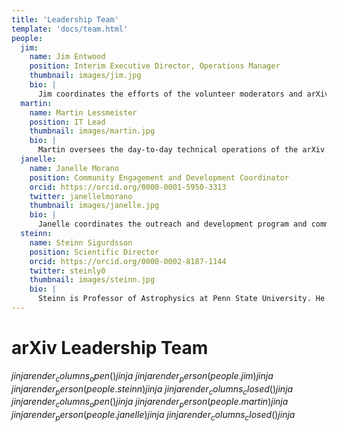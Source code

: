```yaml
---
title: 'Leadership Team'
template: 'docs/team.html'
people:
  jim:
    name: Jim Entwood
    position: Interim Executive Director, Operations Manager
    thumbnail: images/jim.jpg
    bio: |
      Jim coordinates the efforts of the volunteer moderators and arXiv administrators on the daily flow of papers and user support and works with the Scientific Director to develop and improve arXiv's operations policies. His background is in volunteer management and website development for research groups, and he holds a master's in Leadership Studies.
  martin:
    name: Martin Lessmeister
    position: IT Lead
    thumbnail: images/martin.jpg
    bio: |
      Martin oversees the day-to-day technical operations of the arXiv services and supervises the development team. He works closely with our Lead Software Architect in planning and executing the migration of arXiv’s legacy software system to the next generation (arXiv-NG) architecture. His background is in web development with a focus on distributed systems, with an M.Eng. in Computer Science from Cornell University.
  janelle:
    name: Janelle Morano
    position: Community Engagement and Development Coordinator
    orcid: https://orcid.org/0000-0001-5950-3313
    twitter: janellelmorano
    thumbnail: images/janelle.jpg
    bio: |
      Janelle coordinates the outreach and development program and communication strategies. She engages educational institutions in arXiv’s membership program and implements fundraising strategies, including grant writing and giving campaigns. Her background is in animal communication and ecology, with an M.S. in biology.
  steinn:
    name: Steinn Sigurdsson
    position: Scientific Director
    orcid: https://orcid.org/0000-0002-8187-1144
    twitter: steinly0
    thumbnail: images/steinn.jpg
    bio: |
      Steinn is Professor of Astrophysics at Penn State University. He holds a Ph.D. in Theoretical Physics from the California Institute of Technology. His research interests include astrophysics and related areas, ranging from cosmology, large scale dynamics and black holes, to formation and evolution of planets and the prospects for discovering non-terrestrial life.
---
```


arXiv Leadership Team
=====================

$jinja {{ render_columns_open() }} jinja$
$jinja {{ render_person(people.jim) }} jinja$
$jinja {{ render_person(people.steinn) }} jinja$
$jinja {{ render_columns_closed() }} jinja$
$jinja {{ render_columns_open() }} jinja$
$jinja {{ render_person(people.martin) }} jinja$
$jinja {{ render_person(people.janelle) }} jinja$
$jinja {{ render_columns_closed() }} jinja$
